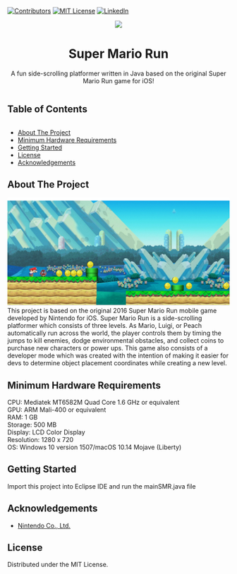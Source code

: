 [![Contributors][contributors-shield]][contributors-url] 
[![MIT License][license-shield]][license-url]
[![LinkedIn][linkedin-shield]][linkedin-url]
<br>


<p align="center">
<img src="https://github.com/i0nicsBik/SuperMarioRun/blob/master/media/startScreen/mario.png?raw=true"></p>
<h1 align='center' >Super Mario Run</h1>
<p align='center'>A fun side-scrolling platformer written in Java based on the original Super Mario Run game for iOS!</p>
<summary><h2 style="display: inline-block">Table of Contents</h2></summary>

- [About The Project](#about)
- [Minimum Hardware Requirements](#min_hardware)
- [Getting Started](#start)
- [License](#license)
- [Acknowledgements](#ack)

<h2 id='about'>About The Project</h2>
<img src='Screenshots/level.png '>
This project is based on the original 2016 Super Mario Run mobile game developed by Nintendo for iOS.
Super Mario Run is a side-scrolling platformer which consists of three levels. As Mario, Luigi, or Peach
automatically run across the world, the player controls them by timing the jumps to kill enemies, dodge environmental obstacles, and collect
coins to purchase new characters or power ups. This game also consists of a developer mode which was created with the intention
of making it easier for devs to determine object placement coordinates while creating a new level.

<h2 id='min_hardware'>Minimum Hardware Requirements</h2>
CPU: Mediatek MT6582M Quad Core 1.6 GHz or equivalent<br />
GPU: ARM Mali-400 or equivalent<br />
RAM: 1 GB<br />
Storage: 500 MB<br />
Display: LCD Color Display<br />
Resolution: 1280 x 720<br />
OS: Windows 10 version 1507/macOS 10.14 Mojave (Liberty)

<h2 id='start'>Getting Started</h2>
Import this project into Eclipse IDE and run the mainSMR.java file

<h2 id='ack'>Acknowledgements</h2>

* [Nintendo Co., Ltd.](http://nintendo.com)

<h2 id='license'>License</h2>
<p>Distributed under the MIT License.</p>

[contributors-shield]: https://img.shields.io/github/contributors/othneildrew/Best-README-Template.svg?style=for-the-badge
[contributors-url]: https://github.com/i0nics/super-mario-run/graphs/contributors
[license-shield]: https://img.shields.io/github/license/othneildrew/Best-README-Template.svg?style=for-the-badge
[license-url]: https://github.com/i0nics/super-mario-run/blob/main/LICENSE
[linkedin-shield]: https://img.shields.io/badge/-LinkedIn-black.svg?style=for-the-badge&logo=linkedin&colorB=555
[linkedin-url]: https://linkedin.com/in/bikramce
